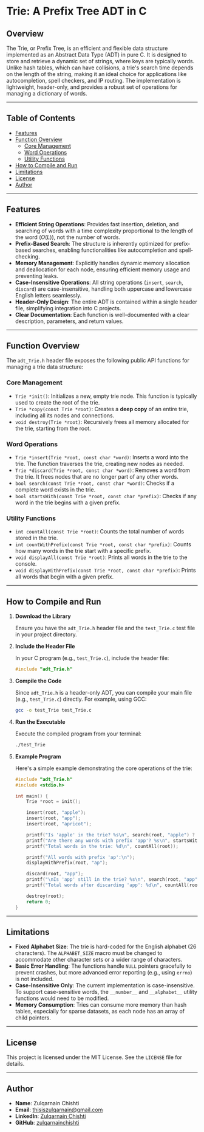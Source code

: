 # Trie: A Prefix Tree ADT in C

## Overview

The Trie, or Prefix Tree, is an efficient and flexible data structure implemented as an Abstract Data Type (ADT) in pure C. It is designed to store and retrieve a dynamic set of strings, where keys are typically words. Unlike hash tables, which can have collisions, a trie's search time depends on the length of the string, making it an ideal choice for applications like autocompletion, spell checkers, and IP routing. The implementation is lightweight, header-only, and provides a robust set of operations for managing a dictionary of words.

---

## Table of Contents

- [Features](#features)
- [Function Overview](#function-overview)
  - [Core Management](#core-management)
  - [Word Operations](#word-operations)
  - [Utility Functions](#utility-functions)
- [How to Compile and Run](#how-to-compile-and-run)
- [Limitations](#limitations)
- [License](#license)
- [Author](#author)

---

## Features

- **Efficient String Operations**: Provides fast insertion, deletion, and searching of words with a time complexity proportional to the length of the word ($O(L)$), not the number of words.
- **Prefix-Based Search**: The structure is inherently optimized for prefix-based searches, enabling functionalities like autocompletion and spell-checking.
- **Memory Management**: Explicitly handles dynamic memory allocation and deallocation for each node, ensuring efficient memory usage and preventing leaks.
- **Case-Insensitive Operations**: All string operations (`insert`, `search`, `discard`) are case-insensitive, handling both uppercase and lowercase English letters seamlessly.
- **Header-Only Design**: The entire ADT is contained within a single header file, simplifying integration into C projects.
- **Clear Documentation**: Each function is well-documented with a clear description, parameters, and return values.

---

## Function Overview

The `adt_Trie.h` header file exposes the following public API functions for managing a trie data structure:

### Core Management

- `Trie *init()`: Initializes a new, empty trie node. This function is typically used to create the root of the trie.
- `Trie *copy(const Trie *root)`: Creates a **deep copy** of an entire trie, including all its nodes and connections.
- `void destroy(Trie *root)`: Recursively frees all memory allocated for the trie, starting from the root.

### Word Operations

- `Trie *insert(Trie *root, const char *word)`: Inserts a word into the trie. The function traverses the trie, creating new nodes as needed.
- `Trie *discard(Trie *root, const char *word)`: Removes a word from the trie. It frees nodes that are no longer part of any other words.
- `bool search(const Trie *root, const char *word)`: Checks if a complete word exists in the trie.
- `bool startsWith(const Trie *root, const char *prefix)`: Checks if any word in the trie begins with a given prefix.

### Utility Functions

- `int countAll(const Trie *root)`: Counts the total number of words stored in the trie.
- `int countWithPrefix(const Trie *root, const char *prefix)`: Counts how many words in the trie start with a specific prefix.
- `void displayAll(const Trie *root)`: Prints all words in the trie to the console.
- `void displayWithPrefix(const Trie *root, const char *prefix)`: Prints all words that begin with a given prefix.

---

## How to Compile and Run

1.  **Download the Library**

    Ensure you have the `adt_Trie.h` header file and the `test_Trie.c` test file in your project directory.

2.  **Include the Header File**

    In your C program (e.g., `test_Trie.c`), include the header file:

    ```c
    #include "adt_Trie.h"
    ```

3.  **Compile the Code**

    Since `adt_Trie.h` is a header-only ADT, you can compile your main file (e.g., `test_Trie.c`) directly. For example, using GCC:

    ```bash
    gcc -o test_Trie test_Trie.c
    ```

4.  **Run the Executable**

    Execute the compiled program from your terminal:

    ```bash
    ./test_Trie
    ```

5.  **Example Program**

    Here's a simple example demonstrating the core operations of the trie:

    ```c
    #include "adt_Trie.h"
    #include <stdio.h>

    int main() {
        Trie *root = init();

        insert(root, "apple");
        insert(root, "app");
        insert(root, "apricot");

        printf("Is 'apple' in the trie? %s\n", search(root, "apple") ? "Yes" : "No");
        printf("Are there any words with prefix 'app'? %s\n", startsWith(root, "app") ? "Yes" : "No");
        printf("Total words in the trie: %d\n", countAll(root));

        printf("All words with prefix 'ap':\n");
        displayWithPrefix(root, "ap");

        discard(root, "app");
        printf("\nIs 'app' still in the trie? %s\n", search(root, "app") ? "Yes" : "No");
        printf("Total words after discarding 'app': %d\n", countAll(root));

        destroy(root);
        return 0;
    }
    ```

---

## Limitations

- **Fixed Alphabet Size**: The trie is hard-coded for the English alphabet (26 characters). The `ALPHABET_SIZE` macro must be changed to accommodate other character sets or a wider range of characters.
- **Basic Error Handling**: The functions handle `NULL` pointers gracefully to prevent crashes, but more advanced error reporting (e.g., using `errno`) is not included.
- **Case-Insensitive Only**: The current implementation is case-insensitive. To support case-sensitive words, the `__number__` and `__alphabet__` utility functions would need to be modified.
- **Memory Consumption**: Tries can consume more memory than hash tables, especially for sparse datasets, as each node has an array of child pointers.

---

## License

This project is licensed under the MIT License. See the `LICENSE` file for details.

---

## Author

- **Name**: Zulqarnain Chishti
- **Email**: thisiszulqarnain@gmail.com
- **LinkedIn**: [Zulqarnain Chishti](https://www.google.com/search?q=https://www.linkedin.com/in/zulqarnain-chishti-6731732a1/)
- **GitHub**: [zulqarnainchishti](https://www.google.com/search?q=https://github.com/zulqarnainchishti)
